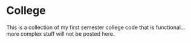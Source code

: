 # College
This is a collection of my first semester college code that is functional... more complex stuff will not be posted here.
